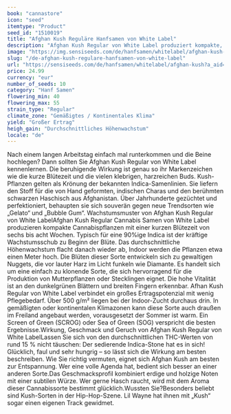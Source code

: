 ```yaml
---
book: "cannastore"
icon: "seed"
itemtype: "Product"
seed_id: "1510019"
title: "Afghan Kush Reguläre Hanfsamen von White Label"
description: "Afghan Kush Regular von White Label produziert kompakte, harzreiche Pflanzen mit 90 % Indica-Genen. Kurze Blütezeit von 45 bis 55 Tagen."
image: "https://img.sensiseeds.com/de/hanfsamen/whitelabel/afghan-kush-image.png"
slug: "/de-afghan-kush-regulare-hanfsamen-von-white-label"
url: "https://sensiseeds.com/de/hanfsamen/whitelabel/afghan-kush?a_aid=cannastore"
price: 24.99
currency: "eur"
number_of_seeds: 10
category: "Hanf Samen"
flowering_min: 40
flowering_max: 55
strain_type: "Regular"
climate_zone: "Gemäßigtes / Kontinentales Klima"
yield: "Großer Ertrag"
heigh_gain: "Durchschnittliches Höhenwachstum"
locale: "de"
---
```

Nach einem langen Arbeitstag einfach mal runterkommen und die Beine hochlegen? Dann sollten Sie Afghan Kush Regular von White Label kennenlernen. Die beruhigende Wirkung ist genau so ihr Markenzeichen wie die kurze Blütezeit und die vielen klebrigen, harzreichen Buds. Kush-Pflanzen gelten als Krönung der bekannten Indica-Samenlinien. Sie liefern den Stoff für die von Hand geformten, indischen Charas und den berühmten schwarzen Haschisch aus Afghanistan. Über Jahrhunderte gezüchtet und perfektioniert, behaupten sie sich souverän gegen neue Trendsorten wie „Gelato“ und „Bubble Gum“. Wachstumsmuster von Afghan Kush Regular von White LabelAfghan Kush Regular Cannabis Samen von White Label produzieren kompakte Cannabispflanzen mit einer kurzen Blütezeit von sechs bis acht Wochen. Typisch für eine 90%ige Indica ist der kräftige Wachstumsschub zu Beginn der Blüte. Das durchschnittliche Höhenwachstum flacht danach wieder ab, Indoor werden die Pflanzen etwa einen Meter hoch. Die Blüten dieser Sorte entwickeln sich zu gewaltigen Nuggets, die vor lauter Harz im Licht funkeln wie Diamante. Es handelt sich um eine einfach zu klonende Sorte, die sich hervorragend für die Produktion von Mutterpflanzen oder Stecklingen eignet. Die hohe Vitalität ist an den dunkelgrünen Blättern und breiten Fingern erkennbar. Afhan Kush Regular von White Label verbindet ein großes Ertragspotenzial mit wenig Pflegebedarf. Über 500 g/m² liegen bei der Indoor-Zucht durchaus drin. In gemäßigten oder kontinentalen Klimazonen kann diese Sorte auch draußen im Freiland angebaut werden, vorausgesetzt der Sommer ist warm. Ein Screen of Green (SCROG) oder Sea of Green (SOG) verspricht die besten Ergebnisse.Wirkung, Geschmack und Geruch von Afghan Kush Regular von White LabelLassen Sie sich von den durchschnittlichen THC-Werten von rund 15 % nicht täuschen: Der sedierende Indica-Stone hat es in sich! Glücklich, faul und sehr hungrig – so lässt sich die Wirkung am besten beschreiben. Wie Sie richtig vermuten, eignet sich Afghan Kush am besten zur Entspannung. Wer eine volle Agenda hat, bedient sich besser an einer anderen Sorte.Das Geschmacksprofil kombiniert erdige und holzige Noten mit einer subtilen Würze. Wer gerne Hasch raucht, wird mit dem Aroma dieser Cannabissorte bestimmt glücklich.Wussten Sie?Besonders beliebt sind Kush-Sorten in der Hip-Hop-Szene. Lil Wayne hat ihnen mit „Kush“ sogar einen eigenen Track gewidmet.
